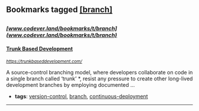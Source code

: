 ## Bookmarks tagged [[branch]](https://www.codever.land/search?q=[branch])

_<sup><sup>[www.codever.land/bookmarks/t/branch](www.codever.land/bookmarks/t/branch)</sup></sup>_
---
#### [Trunk Based Development](https://trunkbaseddevelopment.com/)
_<sup>https://trunkbaseddevelopment.com/</sup>_

A source-control branching model, where developers collaborate on code in a single branch called ‘trunk’ *, resist any pressure to create other long-lived development branches by employing documented ...
* **tags**: [version-control](../tagged/version-control.md), [branch](../tagged/branch.md), [continuous-deployment](../tagged/continuous-deployment.md)
---
